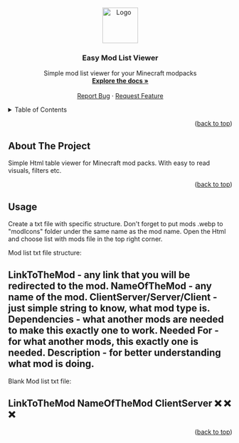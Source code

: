 <a id="readme-top"></a>



<!-- PROJECT LOGO -->
<br />
<div align="center">
  <a href="https://github.com/AverageAlpacaLover/Easy-mod-list-viewer-for-minecraft">
    <img src="images/logo.png" alt="Logo" width="80" height="80">
  </a>

<h3 align="center">Easy Mod List Viewer</h3>

  <p align="center">
    Simple mod list viewer for your Minecraft modpacks
    <br />
    <a href="https://github.com/AverageAlpacaLover/Easy-mod-list-viewer-for-minecraft"><strong>Explore the docs »</strong></a>
    <br />
    <br />
    <a href="https://github.com/AverageAlpacaLover/Easy-mod-list-viewer-for-minecraft/issues/new?labels=bug&template=bug-report---.md">Report Bug</a>
    &middot;
    <a href="https://github.com/AverageAlpacaLover/Easy-mod-list-viewer-for-minecraft/issues/new?labels=enhancement&template=feature-request---.md">Request Feature</a>
  </p>
</div>



<!-- TABLE OF CONTENTS -->
<details>
  <summary>Table of Contents</summary>
  <ol>
    <li>
      <a href="#about-the-project">About The Project</a>
    </li>
    <li><a href="#usage">Usage</a></li>
  </ol>
</details>

<p align="right">(<a href="#readme-top">back to top</a>)</p>


<!-- ABOUT THE PROJECT -->
## About The Project

Simple Html table viewer for Minecraft mod packs. With easy to read visuals, filters etc.

<p align="right">(<a href="#readme-top">back to top</a>)</p>



<!-- USAGE EXAMPLES -->
## Usage

Create a txt file with specific structure.
Don't forget to put mods .webp to "modIcons" folder under the same name as the mod name.
Open the Html and choose list with mods file in the top right corner.

Mod list txt file structure:

LinkToTheMod - any link that you will be redirected to the mod.
NameOfTheMod - any name of the mod.
ClientServer/Server/Client - just simple string to know, what mod type is.
Dependencies - what another mods are needed to make this exactly one to work.
Needed For - for what another mods, this exactly one is needed.
Description - for better understanding what mod is doing.
---------

Blank Mod list txt file:

LinkToTheMod
NameOfTheMod
ClientServer
❌
❌
❌
---------

<p align="right">(<a href="#readme-top">back to top</a>)</p>